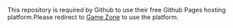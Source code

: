 This repository is required by Github to use their free Github Pages hosting platform.Please redirect to [Game Zone](shane-lester99.github.io/Game-Zone) to use the platform.
